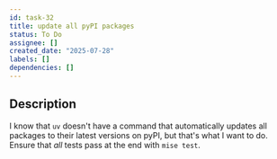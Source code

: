 ```yaml
---
id: task-32
title: update all pyPI packages
status: To Do
assignee: []
created_date: "2025-07-28"
labels: []
dependencies: []
---
```


## Description

I know that `uv` doesn't have a command that automatically updates all packages
to their latest versions on pyPI, but that's what I want to do. Ensure that
_all_ tests pass at the end with `mise test`.
